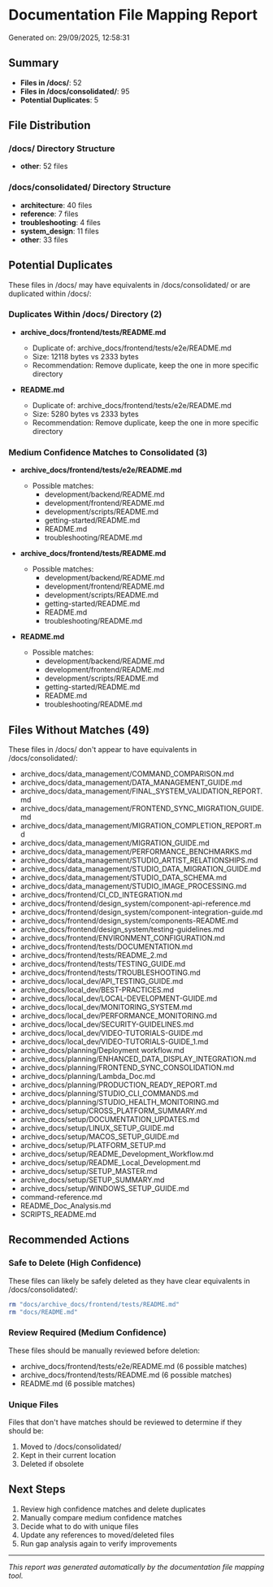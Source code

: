 # Documentation File Mapping Report

Generated on: 29/09/2025, 12:58:31

## Summary

- **Files in /docs/**: 52
- **Files in /docs/consolidated/**: 95
- **Potential Duplicates**: 5

## File Distribution

### /docs/ Directory Structure
- **other**: 52 files

### /docs/consolidated/ Directory Structure
- **architecture**: 40 files
- **reference**: 7 files
- **troubleshooting**: 4 files
- **system_design**: 11 files
- **other**: 33 files

## Potential Duplicates

These files in /docs/ may have equivalents in /docs/consolidated/ or are duplicated within /docs/:

### Duplicates Within /docs/ Directory (2)

- **archive_docs/frontend/tests/README.md**
  - Duplicate of: archive_docs/frontend/tests/e2e/README.md
  - Size: 12118 bytes vs 2333 bytes
  - Recommendation: Remove duplicate, keep the one in more specific directory

- **README.md**
  - Duplicate of: archive_docs/frontend/tests/e2e/README.md
  - Size: 5280 bytes vs 2333 bytes
  - Recommendation: Remove duplicate, keep the one in more specific directory

### Medium Confidence Matches to Consolidated (3)

- **archive_docs/frontend/tests/e2e/README.md**
  - Possible matches:
    - development/backend/README.md
    - development/frontend/README.md
    - development/scripts/README.md
    - getting-started/README.md
    - README.md
    - troubleshooting/README.md

- **archive_docs/frontend/tests/README.md**
  - Possible matches:
    - development/backend/README.md
    - development/frontend/README.md
    - development/scripts/README.md
    - getting-started/README.md
    - README.md
    - troubleshooting/README.md

- **README.md**
  - Possible matches:
    - development/backend/README.md
    - development/frontend/README.md
    - development/scripts/README.md
    - getting-started/README.md
    - README.md
    - troubleshooting/README.md

## Files Without Matches (49)

These files in /docs/ don't appear to have equivalents in /docs/consolidated/:

- archive_docs/data_management/COMMAND_COMPARISON.md
- archive_docs/data_management/DATA_MANAGEMENT_GUIDE.md
- archive_docs/data_management/FINAL_SYSTEM_VALIDATION_REPORT.md
- archive_docs/data_management/FRONTEND_SYNC_MIGRATION_GUIDE.md
- archive_docs/data_management/MIGRATION_COMPLETION_REPORT.md
- archive_docs/data_management/MIGRATION_GUIDE.md
- archive_docs/data_management/PERFORMANCE_BENCHMARKS.md
- archive_docs/data_management/STUDIO_ARTIST_RELATIONSHIPS.md
- archive_docs/data_management/STUDIO_DATA_MIGRATION_GUIDE.md
- archive_docs/data_management/STUDIO_DATA_SCHEMA.md
- archive_docs/data_management/STUDIO_IMAGE_PROCESSING.md
- archive_docs/frontend/CI_CD_INTEGRATION.md
- archive_docs/frontend/design_system/component-api-reference.md
- archive_docs/frontend/design_system/component-integration-guide.md
- archive_docs/frontend/design_system/components-README.md
- archive_docs/frontend/design_system/testing-guidelines.md
- archive_docs/frontend/ENVIRONMENT_CONFIGURATION.md
- archive_docs/frontend/tests/DOCUMENTATION.md
- archive_docs/frontend/tests/README_2.md
- archive_docs/frontend/tests/TESTING_GUIDE.md
- archive_docs/frontend/tests/TROUBLESHOOTING.md
- archive_docs/local_dev/API_TESTING_GUIDE.md
- archive_docs/local_dev/BEST-PRACTICES.md
- archive_docs/local_dev/LOCAL-DEVELOPMENT-GUIDE.md
- archive_docs/local_dev/MONITORING_SYSTEM.md
- archive_docs/local_dev/PERFORMANCE_MONITORING.md
- archive_docs/local_dev/SECURITY-GUIDELINES.md
- archive_docs/local_dev/VIDEO-TUTORIALS-GUIDE.md
- archive_docs/local_dev/VIDEO-TUTORIALS-GUIDE_1.md
- archive_docs/planning/Deployment workflow.md
- archive_docs/planning/ENHANCED_DATA_DISPLAY_INTEGRATION.md
- archive_docs/planning/FRONTEND_SYNC_CONSOLIDATION.md
- archive_docs/planning/Lambda_Doc.md
- archive_docs/planning/PRODUCTION_READY_REPORT.md
- archive_docs/planning/STUDIO_CLI_COMMANDS.md
- archive_docs/planning/STUDIO_HEALTH_MONITORING.md
- archive_docs/setup/CROSS_PLATFORM_SUMMARY.md
- archive_docs/setup/DOCUMENTATION_UPDATES.md
- archive_docs/setup/LINUX_SETUP_GUIDE.md
- archive_docs/setup/MACOS_SETUP_GUIDE.md
- archive_docs/setup/PLATFORM_SETUP.md
- archive_docs/setup/README_Development_Workflow.md
- archive_docs/setup/README_Local_Development.md
- archive_docs/setup/SETUP_MASTER.md
- archive_docs/setup/SETUP_SUMMARY.md
- archive_docs/setup/WINDOWS_SETUP_GUIDE.md
- command-reference.md
- README_Doc_Analysis.md
- SCRIPTS_README.md

## Recommended Actions

### Safe to Delete (High Confidence)
These files can likely be safely deleted as they have clear equivalents in /docs/consolidated/:

```bash
rm "docs/archive_docs/frontend/tests/README.md"
rm "docs/README.md"
```

### Review Required (Medium Confidence)
These files should be manually reviewed before deletion:

- archive_docs/frontend/tests/e2e/README.md (6 possible matches)
- archive_docs/frontend/tests/README.md (6 possible matches)
- README.md (6 possible matches)

### Unique Files
Files that don't have matches should be reviewed to determine if they should be:
1. Moved to /docs/consolidated/
2. Kept in their current location
3. Deleted if obsolete

## Next Steps

1. Review high confidence matches and delete duplicates
2. Manually compare medium confidence matches
3. Decide what to do with unique files
4. Update any references to moved/deleted files
5. Run gap analysis again to verify improvements

---

*This report was generated automatically by the documentation file mapping tool.*
